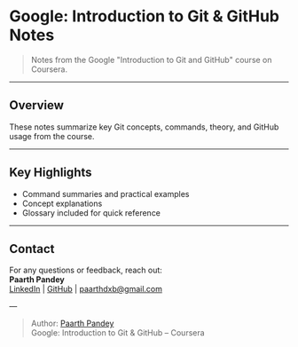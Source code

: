 # Google: Introduction to Git & GitHub Notes

> Notes from the Google "Introduction to Git and GitHub" course on Coursera.

---

## Overview

These notes summarize key Git concepts, commands, theory, and GitHub usage from the course.

---

## Key Highlights

- Command summaries and practical examples
- Concept explanations
- Glossary included for quick reference

---

## Contact

For any questions or feedback, reach out:  
**Paarth Pandey**  
[LinkedIn](https://www.linkedin.com/in/paarth-pandey-13779529b/) | [GitHub](https://github.com/paarthpandey10) | paarthdxb@gmail.com

—

> Author: [Paarth Pandey](https://github.com/paarthpandey10)  
> Google: Introduction to Git & GitHub – Coursera
